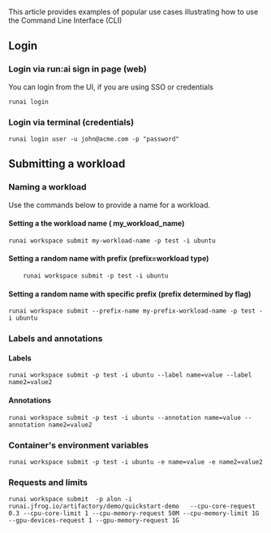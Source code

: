 This article provides examples of popular use cases illustrating how to use the Command Line Interface (CLI)

## Login

### Login via run:ai sign in page (web)
You can login from the UI, if you are using SSO or credentials
```shell
runai login
```
### Login via terminal (credentials)

```shell
runai login user -u john@acme.com -p "password"
```

## Submitting a workload

### Naming a workload
Use the commands below to provide a name for a workload.

#### Setting a the workload name ( my_workload_name)
```shell
runai workspace submit my-workload-name -p test -i ubuntu 
```

#### Setting a random name with prefix (prefix=workload type)
```shell
    runai workspace submit -p test -i ubuntu 
```
#### Setting a random name with specific prefix (prefix determined by flag)

```shell
runai workspace submit --prefix-name my-prefix-workload-name -p test -i ubuntu 
```

### Labels and annotations

#### Labels
```shell
runai workspace submit -p test -i ubuntu --label name=value --label name2=value2
```

#### Annotations
```shell
runai workspace submit -p test -i ubuntu --annotation name=value --annotation name2=value2
```

### Container's environment variables
```shell
runai workspace submit -p test -i ubuntu -e name=value -e name2=value2
```
### Requests and limits
```shell
runai workspace submit  -p alon -i runai.jfrog.io/artifactory/demo/quickstart-demo   --cpu-core-request 0.3 --cpu-core-limit 1 --cpu-memory-request 50M --cpu-memory-limit 1G  --gpu-devices-request 1 --gpu-memory-request 1G
```
